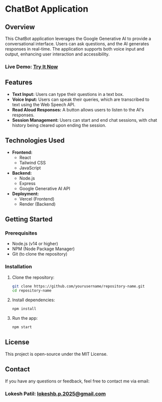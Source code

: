 # ChatBot Application

## Overview

This ChatBot application leverages the Google Generative AI to provide a conversational interface. Users can ask questions, and the AI generates responses in real-time. The application supports both voice input and output, enhancing user interaction and accessibility.

### Live Demo: [Try It Now](https://chat-bot-by-lokesh.vercel.app/)

## Features

- **Text Input:** Users can type their questions in a text box.
- **Voice Input:** Users can speak their queries, which are transcribed to text using the Web Speech API.
- **Read Aloud Responses:** A button allows users to listen to the AI's responses.
- **Session Management:** Users can start and end chat sessions, with chat history being cleared upon ending the session.

## Technologies Used

- **Frontend:** 
  - React
  - Tailwind CSS
  - JavaScript
- **Backend:** 
  - Node.js
  - Express
  - Google Generative AI API
- **Deployment:** 
  - Vercel (Frontend)
  - Render (Backend)

## Getting Started

### Prerequisites

- Node.js (v14 or higher)
- NPM (Node Package Manager)
- Git (to clone the repository)

### Installation

1. Clone the repository:
   ```bash
   git clone https://github.com/yourusername/repository-name.git
   cd repository-name
2. Install dependencies:
   ```bash
   npm install
3. Run the app:
   ```bash
   npm start
   
## License

This project is open-source under the MIT License.

## Contact

If you have any questions or feedback, feel free to contact me via email:

### Lokesh Patil: lokeshb.p.2025@gmail.com

